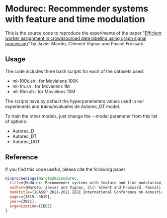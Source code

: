 # Modurec: Recommender systems with feature and time modulation

This is the source code to reproduce the experiments of the paper "[Efficient worker assignment in crowdsourced data labeling using graph signal processing](https://ieeexplore.ieee.org/abstract/document/8462493)" by Javier Maroto, Clément Vignac and Pascal Frossard.

## Usage

The code includes three bash scripts for each of the datasets used:

* ml-100k.sh : for Movielens 100K
* ml-1m.sh : for Movielens 1M
* ml-10m.sh : for Movielens 10M

The scripts have by default the hyperparameters values used in our experiments and trains/evaluates de Autorec_DT model.

To train the other models, just change the --model parameter from this list of options:

* Autorec_D
* Autorec_DT
* Autorec_DGT

## Reference
If you find this code useful, please cite the following paper:
```bibtex
@inproceedings{maroto2021modurec,
  title={Modurec: Recommender systems with feature and time modulation},
  author={Maroto, Javier and Vignac, Cl{\'e}ment and Frossard, Pascal},
  booktitle={ICASSP 2021-2021 IEEE International Conference on Acoustics, Speech and Signal Processing (ICASSP)},
  pages={3615--3619},
  year={2021},
  organization={IEEE}
}

```
